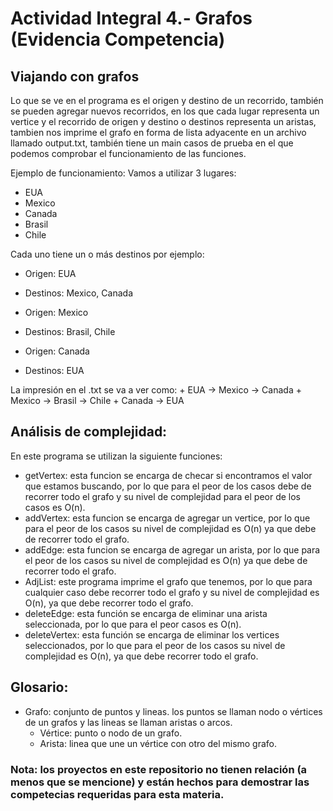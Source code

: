 # Actividad Integral 4.- Grafos (Evidencia Competencia)
## Viajando con grafos 
Lo que se ve en el programa es el origen y destino de un recorrido, también se pueden agregar nuevos recorridos, en los que cada lugar representa un vertice y el recorrido de origen y destino o destinos representa un aristas, tambien nos imprime el grafo en forma de lista adyacente en un archivo llamado output.txt, también tiene un main casos de prueba en el que podemos comprobar el funcionamiento de las funciones.

Ejemplo de funcionamiento:
Vamos a utilizar 3 lugares:
 - EUA
 - Mexico
 - Canada
 - Brasil
 - Chile

Cada uno tiene un o más destinos por ejemplo:
 - Origen: EUA
 - Destinos: Mexico, Canada

 - Origen: Mexico
 - Destinos: Brasil, Chile

 - Origen: Canada
 - Destinos: EUA

La impresión en el .txt se va a ver como:
    + EUA -> Mexico -> Canada
    + Mexico -> Brasil -> Chile
    + Canada -> EUA

## Análisis de complejidad: 
En este programa se utilizan la siguiente funciones:
 - getVertex: esta funcion se encarga de checar si encontramos el valor que estamos buscando, por lo que para el peor de los casos debe de recorrer todo el grafo y su nivel de complejidad para el peor de los casos es O(n).
 - addVertex: esta funcion se encarga de agregar un vertice, por lo que para el peor de los casos su nivel de complejidad es O(n) ya que debe de recorrer todo el grafo.
 - addEdge: esta funcion se encarga de agregar un arista, por lo que para el peor de los casos su nivel de complejidad es O(n) ya que debe de recorrer todo el grafo.
 - AdjList: este programa imprime el grafo que tenemos, por lo que para cualquier caso debe recorrer todo el grafo y su nivel de complejidad es O(n), ya que debe recorrer todo el grafo.
 - deleteEdge: esta función se encarga de eliminar una arista seleccionada, por lo que para el peor casos es O(n).
 - deleteVertex: esta función se encarga de eliminar los vertices seleccionados, por lo que para el peor de los casos su nivel de complejidad es O(n), ya que debe recorrer todo el grafo.
 

## Glosario:
 - Grafo: conjunto de puntos y lineas. los puntos se llaman nodo o vértices de un grafos y las lineas se llaman aristas o arcos.
    + Vértice: punto o nodo de un grafo.
    + Arista: linea que une un vértice con otro del mismo grafo.

### Nota: los proyectos en este repositorio no tienen relación (a menos que se mencione) y están hechos para demostrar las competecias requeridas para esta materia.
